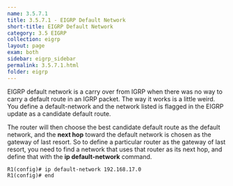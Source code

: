 ```yaml
---
name: 3.5.7.1
title: 3.5.7.1 - EIGRP Default Network
short-title: EIGRP Default Network
category: 3.5 EIGRP
collection: eigrp
layout: page
exam: both
sidebar: eigrp_sidebar
permalink: 3.5.7.1.html
folder: eigrp
---
```

EIGRP default network is a carry over from IGRP when there was no way to carry a default route in an IGRP packet. The way it works is a little weird. You define a default-network and the network listed is flagged in the EIGRP update as a candidate default route.

The router will then choose the best candidate default route as the default network, and the **next hop** toward the default network is chosen as the gateway of last resort. So to define a particular router as the gateway of last resort, you need to find a network that uses that router as its next hop, and define that with the **ip default-network** command.
```
R1(config)# ip default-network 192.168.17.0
R1(config)# end
```
